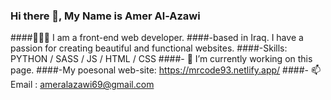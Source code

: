 ### Hi there 👋, My Name is Amer Al-Azawi
####🧑🏻‍💻 I am a front-end web developer.
####-based in Iraq. I have a passion for creating beautiful and functional websites.
####-Skills: PYTHON / SASS / JS / HTML / CSS
####- 🔭 I’m currently working on this page. 
####-My poesonal web-site: https://mrcode93.netlify.app/
####- 📫 Email : ameralazawi69@gmail.com

<!---
Mrcode93/Mrcode93 is a ✨ special ✨ repository because its `README.md` (this file) appears on your GitHub profile.
You can click the Preview link to take a look at your changes.
--->
